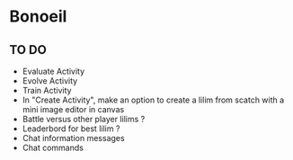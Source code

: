 # Bonoeil

## TO DO

- Evaluate Activity
- Evolve Activity
- Train Activity
- In "Create Activity", make an option to create a lilim from scatch with a mini image editor in canvas
- Battle versus other player lilims ?
- Leaderbord for best lilim ?
- Chat information messages
- Chat commands
